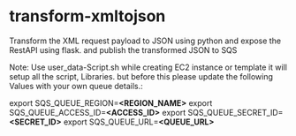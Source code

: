 # transform-xmltojson

Transform the XML request payload to JSON using python and expose the RestAPI using flask.
 and publish the transformed JSON to SQS


Note: Use user_data-Script.sh while creating EC2 instance or template it will setup all the script, Libraries. but before this please update the following Values with your own queue details.:


export SQS_QUEUE_REGION=**<REGION_NAME>**
export SQS_QUEUE_ACCESS_ID=**<ACCESS_ID>**
export SQS_QUEUE_SECRET_ID=**<SECRET_ID>**
export SQS_QUEUE_URL=**<QUEUE_URL>**
